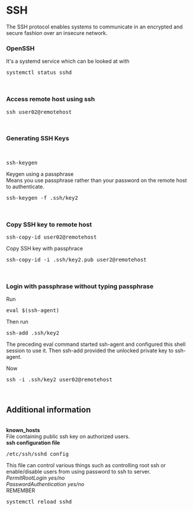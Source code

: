 <h1>SSH</h1>
The SSH protocol enables systems to communicate in an encrypted and secure fashion over an insecure network.

<br>
<h3>OpenSSH</h3>
It's a systemd service which can be looked at with
<pre>systemctl status sshd</pre> 

<br>
<h3>Access remote host using ssh</h3>
<pre>
ssh user02@remotehost
</pre>

<br>
<h3>Generating SSH Keys</h3><br>
<pre>ssh-keygen</pre>
Keygen using a passphrase <br>
Means you use passphrase rather than your password on the remote host to authenticate.
<pre>ssh-keygen -f .ssh/key2</pre>

<br>
<h3>Copy SSH key to remote host</h3>
<pre>ssh-copy-id user02@remotehost</pre>
Copy SSH key with passphrace 
<pre>ssh-copy-id -i .ssh/key2.pub user2@remotehost</pre>

<br>
<h3>Login with passphrase without typing passphrase</h3>
Run
<pre>eval $(ssh-agent)</pre>
Then run
<pre>ssh-add .ssh/key2</pre>
The preceding eval command started ssh-agent and configured this shell session to use it. Then ssh-add provided the unlocked private key to ssh-agent.

Now
<pre>ssh -i .ssh/key2 user02@remotehost</pre>


<br>
<h2>Additional information</h2>
<br>
<b>known_hosts</b><br>
File containing public ssh key on authorized users.

<br>
<b>ssh configuration file</b>
<pre>/etc/ssh/sshd_config</pre>
This file can control various things such as controlling root ssh or enable/disable users from using password to ssh to server. <br>
<i>PermitRootLogin yes/no</i><br>
<i> PasswordAuthentication yes/no </i>

<br>
REMEMBER
<pre>systemctl reload sshd</pre><br>
